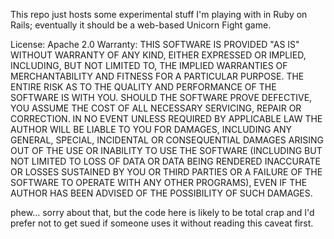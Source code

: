 This repo just hosts some experimental stuff I'm playing with
in Ruby on Rails; eventually it should be a web-based Unicorn Fight
game.

License: Apache 2.0 
Warranty: THIS SOFTWARE IS PROVIDED "AS IS" 
WITHOUT WARRANTY OF ANY KIND, EITHER EXPRESSED OR 
IMPLIED, INCLUDING, BUT NOT LIMITED TO, THE IMPLIED 
WARRANTIES OF MERCHANTABILITY AND FITNESS FOR A 
PARTICULAR PURPOSE. THE ENTIRE RISK AS TO THE 
QUALITY AND PERFORMANCE OF THE SOFTWARE IS WITH YOU. 
SHOULD THE SOFTWARE PROVE DEFECTIVE, YOU ASSUME THE 
COST OF ALL NECESSARY SERVICING, REPAIR OR 
CORRECTION.
IN NO EVENT UNLESS REQUIRED BY APPLICABLE LAW THE 
AUTHOR WILL BE LIABLE TO YOU FOR DAMAGES, INCLUDING 
ANY GENERAL, SPECIAL, INCIDENTAL OR CONSEQUENTIAL 
DAMAGES ARISING OUT OF THE USE OR INABILITY TO USE THE
SOFTWARE (INCLUDING BUT NOT LIMITED TO LOSS OF DATA OR 
DATA BEING RENDERED INACCURATE OR LOSSES SUSTAINED BY 
YOU OR THIRD PARTIES OR A FAILURE OF THE SOFTWARE TO 
OPERATE WITH ANY OTHER PROGRAMS), EVEN IF THE AUTHOR HAS 
BEEN ADVISED OF THE POSSIBILITY OF SUCH DAMAGES. 


phew... sorry about that, but the code here is likely to be
total crap and I'd prefer not to get sued if someone uses
it without reading this caveat first.

